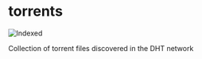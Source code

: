 torrents 
========
![Indexed](https://img.shields.io/badge/indexed-205954-blue)

Collection of torrent files discovered in the DHT network
